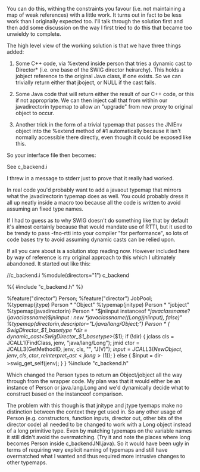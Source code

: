 You can do this, withing the constraints you favour (i.e. not maintaining a map of weak references) with a little work. It turns out in fact to be less work than I originally expected too. I'll talk through the solution first and then add some discussion on the way I first tried to do this that became too unwieldy to complete.

The high level view of the working solution is that we have three things added:

 1. Some C++ code, via %extend inside person that tries a dynamic cast
    to Director* (i.e. one base of the SWIG director heirarchy). This
    holds a jobject reference to the original Java class, if one
    exists. So we can trivially return either that jboject, or NULL if
    the cast fails.

 2. Some Java code that will return either the result of our C++ code,
    or this if not appropriate. We can then inject call that from
    witihin our javadirectorin typemap to allow an "upgrade" from new
    proxy to original object to occur.

 3. Another trick in the form of a trivial typemap that passes the
    JNIEnv object into the %extend method of #1 automatically because
    it isn't normally accessible there directly, even though it could
    be exposed like this.
    
So your interface file then becomes:

See c_backend.i

I threw in a message to stderr just to prove that it really had worked.

In real code you'd probably want to add a javaout typemap that mirrors
what the javadirectorin typemap does as well. You could probably dress
it all up neatly inside a macro too because all the code is written to
avoid assuming an fixed type names.

If I had to guess as to why SWIG doesn't do something like that by
default it's almost certainly because that would mandate use of RTTI,
but it used to be trendy to pass -fno-rtti into your compiler "for
performance", so lots of code bases try to avoid assuming dynamic
casts can be relied upon.

If all you care about is a solution stop reading now. However included
here by way of reference is my original approach to this which I
ultimately abandoned. It started out like this:

//c_backend.i
%module(directors="1") c_backend

%{
#include "c_backend.h"
%}

%feature("director") Person;
%feature("director") JobPool;
%typemap(jtype) Person * "Object"
%typemap(jnitype) Person * "jobject"
%typemap(javadirectorin) Person * "$jniinput instanceof $*javaclassname ? ($*javaclassname)$jniinput : new $*javaclassname((Long)$jniinput), false)"
%typemap(directorin,descriptor="L/java/lang/Object;") Person * {
    SwigDirector_$1_basetype *dir = dynamic_cast<SwigDirector_$1_basetype*>($1);
    if (!dir) {
        jclass cls = JCALL1(FindClass, jenv, "java/lang/Long");
        jmid ctor = JCALL3(GetMethodID, jenv, cls, "<init>", "J(V)");
        $input = JCALL3(NewObject, jenv, cls, ctor, reinterpret_cast<jlong>($1));
    }
    else {
        $input = dir->swig_get_self(jenv);
    }
}
%include "c_backend.h"

Which changed the Person types to return an Object/jobject all the way
through from the wrapper code. My plan was that it would either be an
instance of Person or java.lang.Long and we'd dynamically decide what
to construct based on the instanceof comparison.

The problem with this though is that jnitype and jtype tyemaps make no
distinction between the context they get used in. So any other usage
of Person (e.g. constructors, function inputs, director out, other
bits of the director code) all needed to be changed to work with a
Long object instead of a long primitive type. Even by matching
typemaps on the variable names it still didn't avoid the
overmatching. (Try it and note the places where long becomes Person
inside c_backendJNI.java). So it would have been ugly in terms of
requiring very explicit naming of typemaps and still have overmatched
what I wanted and thus required more intrusive changes to other
typemaps.





